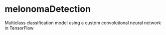 # melonomaDetection
Multiclass classification model using a custom convolutional neural network in TensorFlow
